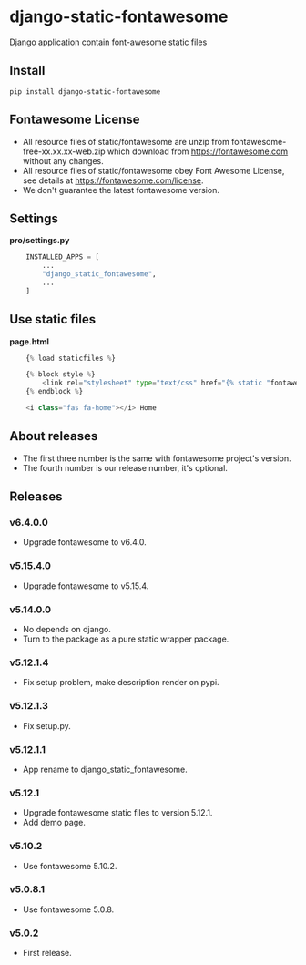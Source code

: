 # django-static-fontawesome

Django application contain font-awesome static files

## Install

```
pip install django-static-fontawesome
```

## Fontawesome License

- All resource files of static/fontawesome are unzip from fontawesome-free-xx.xx.xx-web.zip which download from https://fontawesome.com without any changes.
- All resource files of static/fontawesome obey Font Awesome License, see details at https://fontawesome.com/license.
- We don't guarantee the latest fontawesome version.

## Settings

**pro/settings.py**

```python
    INSTALLED_APPS = [
        ...
        "django_static_fontawesome",
        ...
    ]
```

## Use static files

**page.html**

```python
    {% load staticfiles %}

    {% block style %}
        <link rel="stylesheet" type="text/css" href="{% static "fontawesome/css/all.min.css" %}" />
    {% endblock %}

    <i class="fas fa-home"></i> Home
```

## About releases

- The first three number is the same with fontawesome project's version.
- The fourth number is our release number, it's optional.

## Releases

### v6.4.0.0

- Upgrade fontawesome to v6.4.0.

### v5.15.4.0

- Upgrade fontawesome to v5.15.4.

### v5.14.0.0

- No depends on django.
- Turn to the package as a pure static wrapper package.

### v5.12.1.4

- Fix setup problem, make description render on pypi.

### v5.12.1.3

- Fix setup.py.

### v5.12.1.1

- App rename to django_static_fontawesome.

### v5.12.1

- Upgrade fontawesome static files to version 5.12.1.
- Add demo page.

### v5.10.2

- Use fontawesome 5.10.2.

### v5.0.8.1

- Use fontawesome 5.0.8.

### v5.0.2

- First release.
